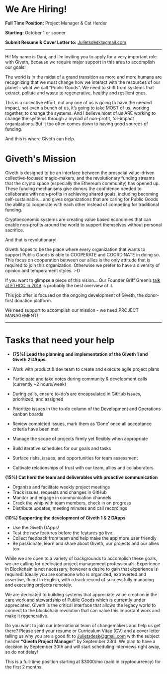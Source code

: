 # We Are Hiring! 
**Full Time Position:** Project Manager & Cat Herder

**Starting:** October 1 or sooner

**Submit Resume & Cover Letter to:** Julietsdesk@gmail.com

*********************************************************

Hi! 
My name is Dani, and I’m inviting you to apply for a very important role with Giveth, because we require major support in this area to accomplish our goals! 

The world is in the midst of a grand transition as more and more humans are recognizing that we must change how we interact with the resources of our planet - what we call “Public Goods”. We need to shift from systems that extract, pollute and waste to regenerative, healthy and resilient ones. 

This is a collective effort, not any one of us is going to have the needed impact, not even a bunch of us, it’s going to take MOST of us, working together, to change the systems. And I believe most of us ARE working to change the systems through a myriad of non-profit, for-impact organizations. But it too often comes down to having good sources of funding. 

And this is where Giveth can help. 

# Giveth's Mission

Giveth is designed to be an interface between the prosocial value-driven collective-focused magic-makers, and the revolutionary funding streams that the crypto space (especially the Ethereum community) has opened up. 
These funding mechanisms give donors the confidence needed to collaborate with non-profits in achieving shared goals, including becoming self-sustainable… and gives organizations that are caring for Public Goods the ability to cooperate with each other instead of competing for traditional funding. 

Cryptoeconomic systems are creating value based economies that can enable non-profits around the world to support themselves without personal sacrifice. 

And that is revolutionary! 

Giveth hopes to be the place where every organization that wants to support Public Goods is able to COOPERATE and COORDINATE in doing so. 
This focus on cooperation between our allies is the only attitude that is required to join this organization. Otherwise we prefer to have a diversity of opinion and temperament styles. :-D 

If you want to glimpse a piece of this vision… Our Founder Griff Green’s [talk at ETHCC in 2019](https://www.youtube.com/watch?v=WJ23oQpooG0) is probably the best overview of it. 

This job offer is focused on the ongoing development of Giveth, the donor-first donation platform. 

We need support to accomplish our mission - we need PROJECT MANAGEMENT! 

*********************************************************

# Tasks that need your help 
* **(75%) Lead the planning and implementation of the Giveth 1 and Giveth 2 DApps** 

 * Work with product & dev team to create and execute agile project plans 
 * Participate and take notes during community & development calls (currently ~2 hours/week) 
 * During calls, ensure to-do’s are encapsulated in GitHub issues, prioritized, and assigned 
 * Prioritize issues in the to-do column of the Development and Operations kanban boards 
 * Review completed issues, mark them as ‘Done’ once all acceptance criteria have been met 
 * Manage the scope of projects firmly yet flexibly when appropriate 
 * Build iterative schedules for our goals and tasks 
 * Surface risks, issues, and opportunities for team assessment 
 * Cultivate relationships of trust with our team, allies and collaborators 

**(15%) Cat herd the team and deliverables with proactive communication** 

* Organize and facilitate weekly project meetings 
* Track issues, requests and changes in GitHub 
* Monitor and engage in communication channels 
* Crack the whip with team members, check in on progress 
* Distribute updates, meeting minutes and call recordings 

**(10%) Supporting the development of Giveth 1 & 2 DApps** 

* Use the Giveth DApps! 
* Test the new features before the features go live. 
* Collect feedback from team and help make the app more user friendly 
* Be passionate, learn and share about Giveth, our projects and our allies too 

While we are open to a variety of backgrounds to accomplish these goals, we are calling for dedicated project management professionals. Experience in Blockchain is not necessary, however a desire to gain that experience is required! Ideally you are someone who is organized, extroverted and assertive, fluent in English, with a track record of successfully managing and executing projects remotely. 

We are dedicated to building systems that appreciate value creation in the care work and stewardship of Public Goods which is currently under appreciated. Giveth is the critical interface that allows the legacy world to connect to the blockchain revolution that can value this important work and make it regenerative. 

Do you want to join our international team of changemakers and help us get there? Please send your resume or Curriculum Vitae (CV) and a cover letter telling us why you are a good fit to Julietsdesk@gmail.com with the subject header **“Giveth Project Manager”** by September 23rd. We plan to have a decision by September 30th and will start scheduling interviews right away, so do not delay! 

This is a full-time position starting at $3000/mo (paid in cryptocurrency) for the first 2 months.
